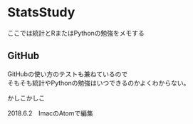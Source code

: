 # StatsStudy
ここでは統計とRまたはPythonの勉強をメモする
## GitHub
GitHubの使い方のテストも兼ねているので  
そもそも統計やPythonの勉強はいつできるのかよくわからない。

かしこかしこ

2018.6.2　ImacのAtomで編集
